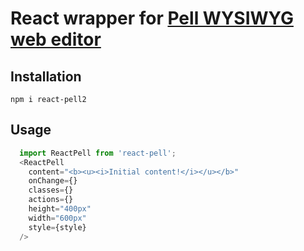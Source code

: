 # React wrapper for [Pell WYSIWYG web editor](https://github.com/jaredreich/pell/)


## Installation
```npm i react-pell2```

## Usage

```javascript
  import ReactPell from 'react-pell';
  <ReactPell
    content="<b><u><i>Initial content!</i></u></b>"
    onChange={}
    classes={}
    actions={}
    height="400px"
    width="600px"
    style={style}
  />
```
